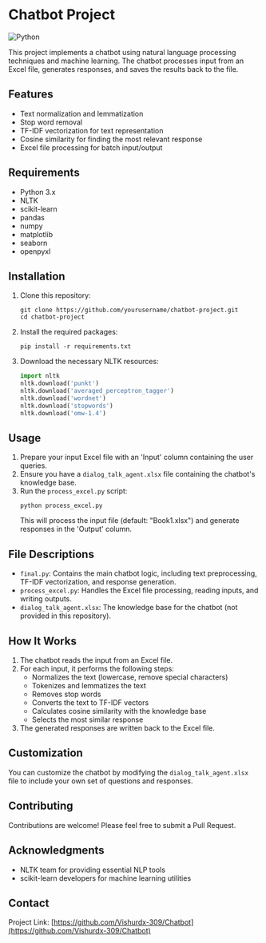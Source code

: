 # Chatbot Project

![Python](https://img.shields.io/badge/python-v3.x-blue.svg)

This project implements a chatbot using natural language processing techniques and machine learning. The chatbot processes input from an Excel file, generates responses, and saves the results back to the file.

## Features

- Text normalization and lemmatization
- Stop word removal
- TF-IDF vectorization for text representation
- Cosine similarity for finding the most relevant response
- Excel file processing for batch input/output

## Requirements

- Python 3.x
- NLTK
- scikit-learn
- pandas
- numpy
- matplotlib
- seaborn
- openpyxl

## Installation

1. Clone this repository:
   ```
   git clone https://github.com/yourusername/chatbot-project.git
   cd chatbot-project
   ```
2. Install the required packages:
   ```
   pip install -r requirements.txt
   ```
3. Download the necessary NLTK resources:
   ```python
   import nltk
   nltk.download('punkt')
   nltk.download('averaged_perceptron_tagger')
   nltk.download('wordnet')
   nltk.download('stopwords')
   nltk.download('omw-1.4')
   ```

## Usage

1. Prepare your input Excel file with an 'Input' column containing the user queries.
2. Ensure you have a `dialog_talk_agent.xlsx` file containing the chatbot's knowledge base.
3. Run the `process_excel.py` script:
   ```
   python process_excel.py
   ```
   This will process the input file (default: "Book1.xlsx") and generate responses in the 'Output' column.

## File Descriptions

- `final.py`: Contains the main chatbot logic, including text preprocessing, TF-IDF vectorization, and response generation.
- `process_excel.py`: Handles the Excel file processing, reading inputs, and writing outputs.
- `dialog_talk_agent.xlsx`: The knowledge base for the chatbot (not provided in this repository).

## How It Works

1. The chatbot reads the input from an Excel file.
2. For each input, it performs the following steps:
   - Normalizes the text (lowercase, remove special characters)
   - Tokenizes and lemmatizes the text
   - Removes stop words
   - Converts the text to TF-IDF vectors
   - Calculates cosine similarity with the knowledge base
   - Selects the most similar response
3. The generated responses are written back to the Excel file.

## Customization

You can customize the chatbot by modifying the `dialog_talk_agent.xlsx` file to include your own set of questions and responses.

## Contributing

Contributions are welcome! Please feel free to submit a Pull Request.

## Acknowledgments

- NLTK team for providing essential NLP tools
- scikit-learn developers for machine learning utilities

## Contact
Project Link: [https://github.com/Vishurdx-309/Chatbot](https://github.com/Vishurdx-309/Chatbot)
